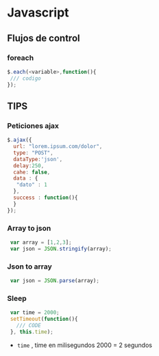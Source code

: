 # Javascript

## Flujos de control

### foreach

```javascript
$.each(<variable>,function(){
 /// codigo
});
```

## TIPS

### Peticiones ajax

```javascript
$.ajax({
  url: "lorem.ipsum.com/dolor",
  type: "POST",
  dataType:'json',
  delay:250,
  cahe: false,
  data : {
   "dato" : 1
  },
  success : function(){
  }
});
```
### Array to json

```javascript
 var array = [1,2,3];
 var json = JSON.stringify(array);
```
### Json to array

```javascript
 var json = JSON.parse(array);
```
### Sleep

```javascript
 var time = 2000;
 setTimeout(function(){
   /// CODE
 }, this.time);
```
* `time` , time en milisegundos 2000 = 2 segundos
